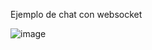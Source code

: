 Ejemplo de chat con websocket

![image](https://github.com/williampl89/websocket-chat/assets/127432402/d2e0e825-5b25-44f6-a838-7e834c8db912)
